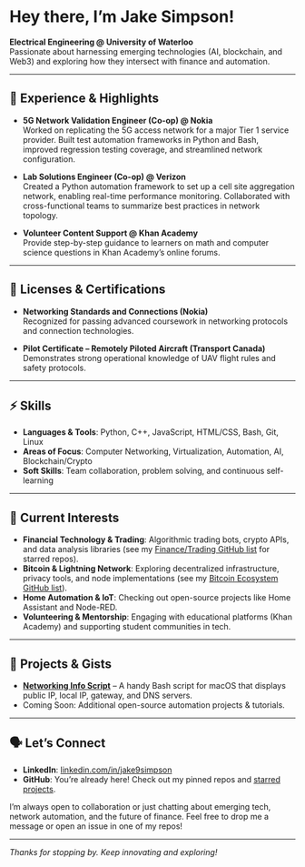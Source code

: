 # Hey there, I’m Jake Simpson!

**Electrical Engineering @ University of Waterloo**  
Passionate about harnessing emerging technologies (AI, blockchain, and Web3) and exploring how they intersect with finance and automation.

---

## 🔧 Experience & Highlights

- **5G Network Validation Engineer (Co-op) @ Nokia**  
  Worked on replicating the 5G access network for a major Tier 1 service provider. Built test automation frameworks in Python and Bash, improved regression testing coverage, and streamlined network configuration.

- **Lab Solutions Engineer (Co-op) @ Verizon**  
  Created a Python automation framework to set up a cell site aggregation network, enabling real-time performance monitoring. Collaborated with cross-functional teams to summarize best practices in network topology.

- **Volunteer Content Support @ Khan Academy**  
  Provide step-by-step guidance to learners on math and computer science questions in Khan Academy’s online forums.

---

## 🏅 Licenses & Certifications

- **Networking Standards and Connections (Nokia)**  
  Recognized for passing advanced coursework in networking protocols and connection technologies.  

- **Pilot Certificate – Remotely Piloted Aircraft (Transport Canada)**  
  Demonstrates strong operational knowledge of UAV flight rules and safety protocols.

---

## ⚡ Skills

- **Languages & Tools**: Python, C++, JavaScript, HTML/CSS, Bash, Git, Linux  
- **Areas of Focus**: Computer Networking, Virtualization, Automation, AI, Blockchain/Crypto  
- **Soft Skills**: Team collaboration, problem solving, and continuous self-learning

---

## 🌱 Current Interests

- **Financial Technology & Trading**: Algorithmic trading bots, crypto APIs, and data analysis libraries (see my [Finance/Trading GitHub list](#) for starred repos).  
- **Bitcoin & Lightning Network**: Exploring decentralized infrastructure, privacy tools, and node implementations (see my [Bitcoin Ecosystem GitHub list](#)).  
- **Home Automation & IoT**: Checking out open-source projects like Home Assistant and Node-RED.  
- **Volunteering & Mentorship**: Engaging with educational platforms (Khan Academy) and supporting student communities in tech.

---

## 📁 Projects & Gists

- [**Networking Info Script**](https://gist.github.com/...) – A handy Bash script for macOS that displays public IP, local IP, gateway, and DNS servers.
- Coming Soon: Additional open-source automation projects & tutorials.

---

## 🗣 Let’s Connect

- **LinkedIn**: [linkedin.com/in/jake9simpson](#)  
- **GitHub**: You’re already here! Check out my pinned repos and [starred projects](https://github.com/jake9simpson?tab=stars).  

I’m always open to collaboration or just chatting about emerging tech, network automation, and the future of finance. Feel free to drop me a message or open an issue in one of my repos!

---

*Thanks for stopping by. Keep innovating and exploring!*
